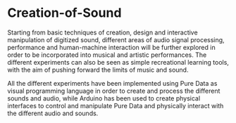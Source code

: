 # Creation-of-Sound

Starting from basic techniques of creation, design and interactive manipulation of digitized sound, 
different areas of audio signal processing, performance and human-machine interaction will be further explored in 
order to be incorporated into musical and artistic performances. 
The different experiments can also be seen as simple recreational learning tools, 
with the aim of pushing forward the limits of music and sound. 

All the different experiments have been implemented using Pure Data as visual programming language in order to create 
and process the different sounds and audio, while Arduino has been used to create physical interfaces to 
control and manipulate Pure Data and physically interact with the different audio and sounds. 
